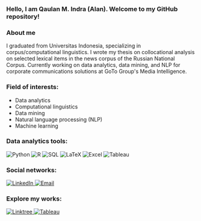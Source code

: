 ### Hello, I am Qaulan M. Indra (Alan). Welcome to my GitHub repository!

### About me
I graduated from Universitas Indonesia, specializing in corpus/computational linguistics. I wrote my thesis on collocational analysis on selected lexical items in the news corpus of the Russian National Corpus. Currently working on data analytics, data mining, and NLP for corporate communications solutions at GoTo Group's Media Intelligence. 

### Field of interests:
- Data analytics
- Computational linguistics
- Data mining
- Natural language processing (NLP)
- Machine learning

### Data analytics tools:
<p>
  <img alt="Python" src="https://img.shields.io/badge/-Python-3776AB?style=flat-square&logo=python&logoColor=white" />
  <img alt="R" src="https://img.shields.io/badge/-R-276DC3?style=flat-square&logo=r&logoColor=white" />
  <img alt="SQL" src="https://img.shields.io/badge/-SQL-003B57?style=flat-square&logo=postgresql&logoColor=white" />
  <img alt="LaTeX" src="https://img.shields.io/badge/-LaTeX-008080?style=flat-square&logo=latex&logoColor=white" />
  <img alt="Excel" src="https://img.shields.io/badge/-Excel-217346?style=flat-square&logo=microsoft-excel&logoColor=white" />
  <img alt="Tableau" src="https://img.shields.io/badge/-Tableau-E97627?style=flat-square&logo=tableau&logoColor=white" />
</p>

### Social networks:
<p>
  <a href="https://www.linkedin.com/in/qaulan/" target="_blank">
    <img alt="LinkedIn" src="https://img.shields.io/badge/-LinkedIn-0A66C2?style=flat-square&logo=linkedin&logoColor=white" />
  </a>
  <a href="mailto:qaulanmrf@gmail.com" target="_blank">
    <img alt="Email" src="https://img.shields.io/badge/-Email-D14836?style=flat-square&logo=gmail&logoColor=white" />
  </a>
</p>

### Explore my works:
<p>
  <a href="https://linktr.ee/alanindra" target="_blank">
    <img alt="Linktree" src="https://img.shields.io/badge/-Linktree-39E09B?style=flat-square&logo=linktree&logoColor=white" />
  </a>
  <a href="https://public.tableau.com/app/profile/qaulan/vizzes" target="_blank">
    <img alt="Tableau" src="https://img.shields.io/badge/-Tableau-E97627?style=flat-square&logo=tableau&logoColor=white" />
</p>

<!---
alanindra/alanindra is a ✨ special ✨ repository because its `README.md` (this file) appears on your GitHub profile.
You can click the Preview link to take a look at your changes.
--->
